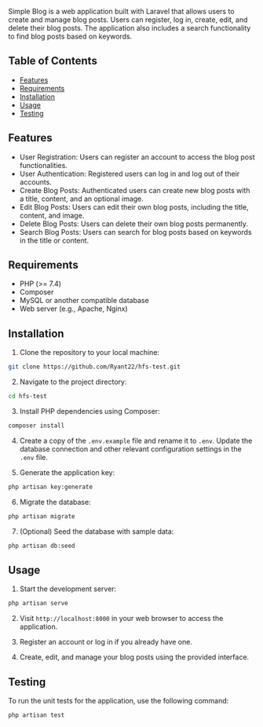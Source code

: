 Simple Blog is a web application built with Laravel that allows users to create and manage blog posts. Users can register, log in, create, edit, and delete their blog posts. The application also includes a search functionality to find blog posts based on keywords.

## Table of Contents

- [Features](#features)
- [Requirements](#requirements)
- [Installation](#installation)
- [Usage](#usage)
- [Testing](#testing)

## Features

- User Registration: Users can register an account to access the blog post functionalities.
- User Authentication: Registered users can log in and log out of their accounts.
- Create Blog Posts: Authenticated users can create new blog posts with a title, content, and an optional image.
- Edit Blog Posts: Users can edit their own blog posts, including the title, content, and image.
- Delete Blog Posts: Users can delete their own blog posts permanently.
- Search Blog Posts: Users can search for blog posts based on keywords in the title or content.

## Requirements

- PHP (>= 7.4)
- Composer
- MySQL or another compatible database
- Web server (e.g., Apache, Nginx)

## Installation

1. Clone the repository to your local machine:
```bash
git clone https://github.com/Ryant22/hfs-test.git
```


2. Navigate to the project directory:
```bash
cd hfs-test
```


3. Install PHP dependencies using Composer:
```bash 
composer install
```

4. Create a copy of the `.env.example` file and rename it to `.env`. Update the database connection and other relevant configuration settings in the `.env` file.

5. Generate the application key:
```bash
php artisan key:generate
```

6. Migrate the database:
```bash
php artisan migrate
```
7. (Optional) Seed the database with sample data:
```bash
php artisan db:seed
```
## Usage

1. Start the development server:
```bash
php artisan serve
```

2. Visit `http://localhost:8000` in your web browser to access the application.

3. Register an account or log in if you already have one.

4. Create, edit, and manage your blog posts using the provided interface.

## Testing

To run the unit tests for the application, use the following command:
```bash
php artisan test
```
